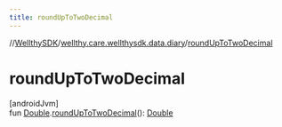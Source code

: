 ```yaml
---
title: roundUpToTwoDecimal
---
```

//[WellthySDK](../../index.html)/[wellthy.care.wellthysdk.data.diary](index.html)/[roundUpToTwoDecimal](round-up-to-two-decimal.html)



# roundUpToTwoDecimal



[androidJvm]\
fun [Double](https://kotlinlang.org/api/latest/jvm/stdlib/kotlin/-double/index.html).[roundUpToTwoDecimal](round-up-to-two-decimal.html)(): [Double](https://kotlinlang.org/api/latest/jvm/stdlib/kotlin/-double/index.html)




